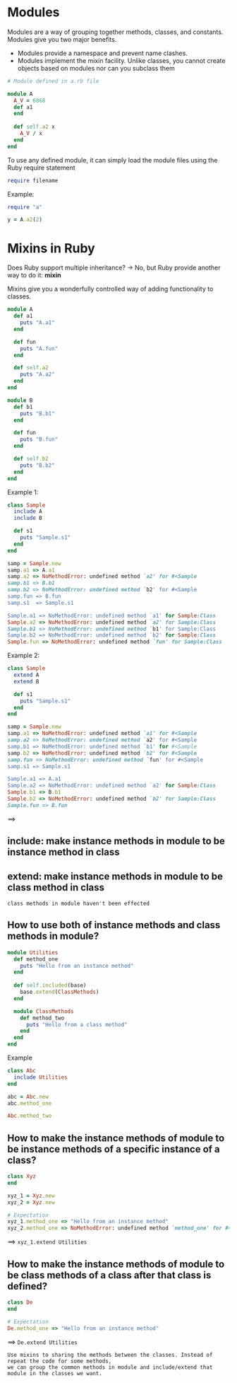 # Modules

Modules are a way of grouping together methods, classes, and constants. Modules give you two major benefits.
* Modules provide a namespace and prevent name clashes.
* Modules implement the mixin facility.
Unlike classes, you cannot create objects based on modules nor can you subclass them
```ruby
# Module defined in a.rb file

module A
  A_V = 6868
  def a1
  end
  
  def self.a2 x
    A_V / x
  end
end
```

To use any defined module, it can simply load the module files using the Ruby require statement 
```ruby
require filename
```

Example:
```ruby
require "a"

y = A.a2(2)
```

# Mixins in Ruby

Does Ruby support multiple inheritance?
-> No, but Ruby provide another way to do it: **mixin**

Mixins give you a wonderfully controlled way of adding functionality to classes.

```ruby
module A
  def a1
    puts "A.a1"
  end

  def fun
    puts "A.fun"
  end

  def self.a2
    puts "A.a2"
  end
end

module B
  def b1
    puts "B.b1"
  end

  def fun
    puts "B.fun"
  end

  def self.b2
    puts "B.b2"
  end
end
```

Example 1:
```ruby
class Sample
  include A
  include B

  def s1
    puts "Sample.s1"
  end
end

samp = Sample.new
samp.a1 => A.a1
samp.a2 => NoMethodError: undefined method `a2' for #<Sample
samp.b1 => B.b1
samp.b2 => NoMethodError: undefined method `b2' for #<Sample
samp.fun => B.fun
samp.s1  => Sample.s1

Sample.a1 => NoMethodError: undefined method `a1' for Sample:Class
Sample.a2 => NoMethodError: undefined method `a2' for Sample:Class
Sample.b1 => NoMethodError: undefined method `b1' for Sample:Class
Sample.b2 => NoMethodError: undefined method `b2' for Sample:Class
Sample.fun => NoMethodError: undefined method `fun' for Sample:Class
```

Example 2:
```ruby
class Sample
  extend A
  extend B

  def s1
    puts "Sample.s1"
  end
end

samp = Sample.new
samp.a1 => NoMethodError: undefined method `a1' for #<Sample
samp.a2 => NoMethodError: undefined method `a2' for #<Sample
samp.b1 => NoMethodError: undefined method `b1' for #<Sample
samp.b2 => NoMethodError: undefined method `b2' for #<Sample
samp.fun => NoMethodError: undefined method `fun' for #<Sample
samp.s1 => Sample.s1

Sample.a1 => A.a1
Sample.a2 => NoMethodError: undefined method `a2' for Sample:Class
Sample.b1 => B.b1
Sample.b2 => NoMethodError: undefined method `b2' for Sample:Class
Sample.fun => B.fun
```

==> 
## include: make instance methods in module to be instance method in class
## extend: make instance methods in module to be class method in class

`class methods in module haven't been effected`

## How to use both of instance methods and class methods in module?
```ruby
module Utilities  
  def method_one  
    puts "Hello from an instance method"  
  end
  
  def self.included(base)  
    base.extend(ClassMethods)  
  end

  module ClassMethods  
    def method_two  
      puts "Hello from a class method"  
    end  
  end  
end
```

Example
```ruby
class Abc
  include Utilities
end

abc = Abc.new
abc.method_one

Abc.method_two
```

## How to make the instance methods of module to be instance methods of a specific instance of a class?
```ruby
class Xyz
end

xyz_1 = Xyz.new
xyz_2 = Xyz.new

# Expectation
xyz_1.method_one => "Hello from an instance method"
xyz_2.method_one => NoMethodError: undefined method `method_one' for #<Xyz
```

==> `xyz_1.extend Utilities`

## How to make the instance methods of module to be class methods of a class after that class is defined?
```ruby
class De
end

# Expectation
De.method_one => "Hello from an instance method"
```

==> `De.extend Utilities`

```
Use mixins to sharing the methods between the classes. Instead of repeat the code for some methods, 
we can group the common methods in module and include/extend that module in the classes we want.
```



